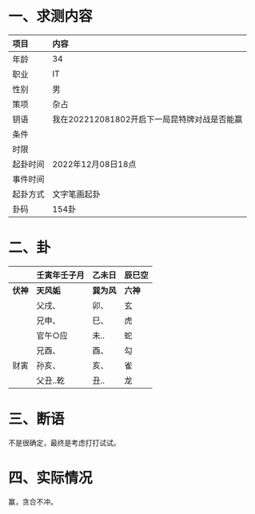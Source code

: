 # 一、求测内容

| 项目     | 内容                                         |
| :------- | :------------------------------------------- |
| 年龄     | 34                                           |
| 职业     | IT                                           |
| 性别     | 男                                           |
| 策项     | 杂占                                         |
| 钥语     | 我在202212081802开启下一局昆特牌对战是否能赢 |
| 条件     |                                              |
| 时限     |                                              |
| 起卦时间 | 2022年12月08日18点                           |
| 事件时间 |                                              |
| 起卦方式 | 文字笔画起卦                                 |
| 卦码     | 154卦                                        |

# 二、卦

|                | 壬寅年壬子月     | 乙未日           | 辰巳空         |
| :------------- | :--------------- | :--------------- | :------------- |
| **伏神** | **天风姤** | **巽为风** | **六神** |
|                | 父戌、           | 卯、             | 玄             |
|                | 兄申、           | 巳、             | 虎             |
|                | 官午○应         | 未..             | 蛇             |
|                | 兄酉、           | 酉、             | 勾             |
| 财寅           | 孙亥、           | 亥、             | 雀             |
|                | 父丑..乾         | 丑..             | 龙             |

# 三、断语

不是很确定，最终是考虑打打试试。


# 四、实际情况

赢，贪合不冲。

